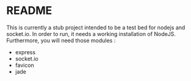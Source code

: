 # README

This is currently a stub project intended to be a test bed for nodejs and socket.io.
In order to run, it needs a working installation of NodeJS.
Furthermore, you will need those modules :
- express
- socket.io
- favicon
- jade